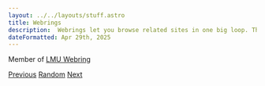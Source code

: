 ```yaml
---
layout: ../../layouts/stuff.astro
title: Webrings
description:  Webrings let you browse related sites in one big loop. This site is a proud member of the following
dateFormatted: Apr 29th, 2025
---
```



<webring-banner>
  <p>Member of <a href="https://webring.landmarkirl.xyz">LMU Webring</a></p>
  <a href="https://webring.landmarkirl.xyz/prev">Previous</a>
  <a href="https://webring.landmarkirl.xyz/random">Random</a>
  <a href="https://webring.landmarkirl.xyz/next">Next</a>
</webring-banner>
<script async src="https://webring.landmarkirl.xyz/embed.js" charset="utf-8"></script>
